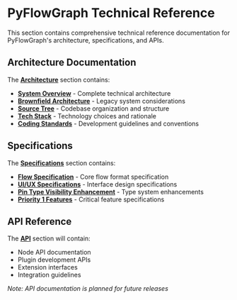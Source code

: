 # PyFlowGraph Technical Reference

This section contains comprehensive technical reference documentation for PyFlowGraph's architecture, specifications, and APIs.

## Architecture Documentation

The **[Architecture](architecture/)** section contains:
- **[System Overview](architecture/system_overview.md)** - Complete technical architecture
- **[Brownfield Architecture](architecture/brownfield.md)** - Legacy system considerations
- **[Source Tree](architecture/source-tree.md)** - Codebase organization and structure
- **[Tech Stack](architecture/tech-stack.md)** - Technology choices and rationale
- **[Coding Standards](architecture/coding-standards.md)** - Development guidelines and conventions

## Specifications

The **[Specifications](specifications/)** section contains:
- **[Flow Specification](specifications/flow_spec.md)** - Core flow format specification
- **[UI/UX Specifications](specifications/ui-ux-specifications.md)** - Interface design specifications
- **[Pin Type Visibility Enhancement](specifications/pin-type-visibility-enhancement.md)** - Type system enhancements
- **[Priority 1 Features](specifications/priority-1-features-project-brief.md)** - Critical feature specifications

## API Reference

The **[API](api/)** section will contain:
- Node API documentation
- Plugin development APIs
- Extension interfaces
- Integration guidelines

*Note: API documentation is planned for future releases*